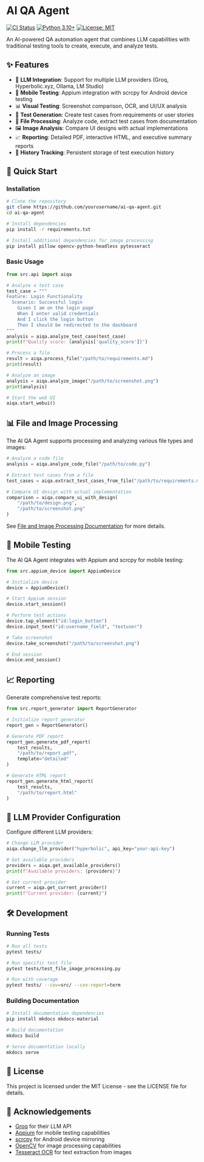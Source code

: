 # AI QA Agent

[![CI Status](https://github.com/norchcode/ai-qa-agent/workflows/AI%20QA%20Agent%20CI/badge.svg)](https://github.com/yourusername/ai-qa-agent/actions)
[![Python 3.10+](https://img.shields.io/badge/python-3.10+-blue.svg)](https://www.python.org/downloads/)
[![License: MIT](https://img.shields.io/badge/License-MIT-yellow.svg)](https://opensource.org/licenses/MIT)

An AI-powered QA automation agent that combines LLM capabilities with traditional testing tools to create, execute, and analyze tests.

## ✨ Features

- 🧠 **LLM Integration**: Support for multiple LLM providers (Groq, Hyperbolic.xyz, Ollama, LM Studio)
- 📱 **Mobile Testing**: Appium integration with scrcpy for Android device testing
- 📊 **Visual Testing**: Screenshot comparison, OCR, and UI/UX analysis
- 📝 **Test Generation**: Create test cases from requirements or user stories
- 📂 **File Processing**: Analyze code, extract test cases from documentation
- 🖼️ **Image Analysis**: Compare UI designs with actual implementations
- 📈 **Reporting**: Detailed PDF, interactive HTML, and executive summary reports
- 🔄 **History Tracking**: Persistent storage of test execution history

## 🚀 Quick Start

### Installation

```bash
# Clone the repository
git clone https://github.com/yourusername/ai-qa-agent.git
cd ai-qa-agent

# Install dependencies
pip install -r requirements.txt

# Install additional dependencies for image processing
pip install pillow opencv-python-headless pytesseract
```

### Basic Usage

```python
from src.api import aiqa

# Analyze a test case
test_case = """
Feature: Login Functionality
  Scenario: Successful login
    Given I am on the login page
    When I enter valid credentials
    And I click the login button
    Then I should be redirected to the dashboard
"""
analysis = aiqa.analyze_test_case(test_case)
print(f"Quality score: {analysis['quality_score']}")

# Process a file
result = aiqa.process_file("/path/to/requirements.md")
print(result)

# Analyze an image
analysis = aiqa.analyze_image("/path/to/screenshot.png")
print(analysis)

# Start the web UI
aiqa.start_webui()
```

## 📊 File and Image Processing

The AI QA Agent supports processing and analyzing various file types and images:

```python
# Analyze a code file
analysis = aiqa.analyze_code_file("/path/to/code.py")

# Extract test cases from a file
test_cases = aiqa.extract_test_cases_from_file("/path/to/requirements.md")

# Compare UI design with actual implementation
comparison = aiqa.compare_ui_with_design(
    "/path/to/design.png",
    "/path/to/screenshot.png"
)
```

See [File and Image Processing Documentation](docs/file_image_processing.md) for more details.

## 📱 Mobile Testing

The AI QA Agent integrates with Appium and scrcpy for mobile testing:

```python
from src.appium_device import AppiumDevice

# Initialize device
device = AppiumDevice()

# Start Appium session
device.start_session()

# Perform test actions
device.tap_element("id:login_button")
device.input_text("id:username_field", "testuser")

# Take screenshot
device.take_screenshot("/path/to/screenshot.png")

# End session
device.end_session()
```

## 📈 Reporting

Generate comprehensive test reports:

```python
from src.report_generator import ReportGenerator

# Initialize report generator
report_gen = ReportGenerator()

# Generate PDF report
report_gen.generate_pdf_report(
    test_results,
    "/path/to/report.pdf",
    template="detailed"
)

# Generate HTML report
report_gen.generate_html_report(
    test_results,
    "/path/to/report.html"
)
```

## 🧠 LLM Provider Configuration

Configure different LLM providers:

```python
# Change LLM provider
aiqa.change_llm_provider("hyperbolic", api_key="your-api-key")

# Get available providers
providers = aiqa.get_available_providers()
print(f"Available providers: {providers}")

# Get current provider
current = aiqa.get_current_provider()
print(f"Current provider: {current}")
```

## 🛠️ Development

### Running Tests

```bash
# Run all tests
pytest tests/

# Run specific test file
pytest tests/test_file_image_processing.py

# Run with coverage
pytest tests/ --cov=src/ --cov-report=term
```

### Building Documentation

```bash
# Install documentation dependencies
pip install mkdocs mkdocs-material

# Build documentation
mkdocs build

# Serve documentation locally
mkdocs serve
```

## 📄 License

This project is licensed under the MIT License - see the LICENSE file for details.

## 🙏 Acknowledgements

- [Groq](https://groq.com/) for their LLM API
- [Appium](https://appium.io/) for mobile testing capabilities
- [scrcpy](https://github.com/Genymobile/scrcpy) for Android device mirroring
- [OpenCV](https://opencv.org/) for image processing capabilities
- [Tesseract OCR](https://github.com/tesseract-ocr/tesseract) for text extraction from images
